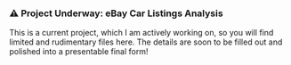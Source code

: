 ### ⚠️ Project Underway: eBay Car Listings Analysis
This is a current project, which I am actively working on, so you will find limited and rudimentary files here.
The details are soon to be filled out and polished into a presentable final form!
